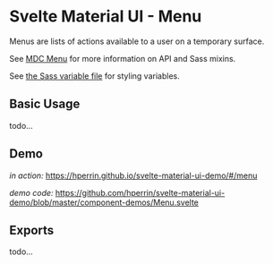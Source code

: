 # Svelte Material UI - Menu

Menus are lists of actions available to a user on a temporary surface.

See [MDC Menu](https://material.io/develop/web/components/menus/) for more information on API and Sass mixins.

See [the Sass variable file](https://github.com/material-components/material-components-web/blob/master/packages/mdc-menu/_variables.scss) for styling variables.

## Basic Usage

todo...

## Demo

*in action:* https://hperrin.github.io/svelte-material-ui-demo/#/menu

*demo code:* https://github.com/hperrin/svelte-material-ui-demo/blob/master/component-demos/Menu.svelte

## Exports

todo...